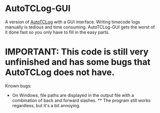 # AutoTCLog-GUI
A version of [AutoTCLog](https://github.com/sykesgabri/AutoTCLog) with a GUI interface. Writing timecode logs manually is tedious and time consuming. AutoTCLog-GUI gets the worst of it done fast so you only have to fill in the easy parts.

# IMPORTANT: This code is still very unfinished and has some bugs that AutoTCLog does not have.

Known bugs:
* On Windows, file paths are displayed in the output file with a combination of back and forward slashes.
** The program still works regardless, but it's a bit annoying.
